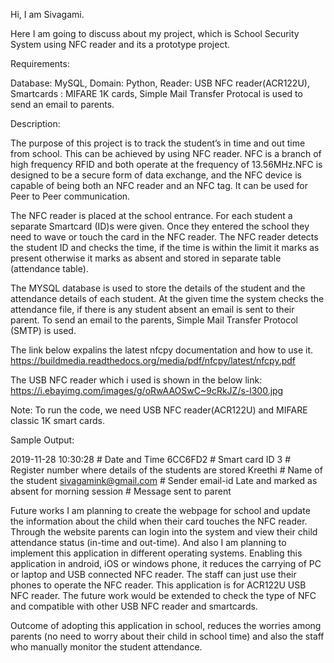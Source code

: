 Hi, 
I am Sivagami.

Here I am going to discuss about my project, which is School Security System using NFC reader and its a prototype project.

Requirements:

Database: MySQL,
Domain: Python,
Reader: USB NFC reader(ACR122U),
Smartcards : MIFARE 1K cards,
Simple Mail Transfer Protocal is used to send an email to parents.

Description:
 
The purpose of this project is to track the student’s in time and out time from school. This can be achieved by using NFC reader. 
NFC is a branch of high frequency RFID and both operate at the frequency of 13.56MHz.NFC is designed to be a secure form of data exchange,
and the NFC device is capable of being both an NFC reader and an NFC tag. It can be used for Peer to Peer communication.
 
The NFC reader is placed at the school entrance. For each student a separate Smartcard (ID)s were given. 
Once they entered the school they need to wave or touch the card in the NFC reader. The NFC reader detects the student ID and checks the 
time, if the time is within the limit it marks as present otherwise it marks as absent and stored in separate table (attendance table).

The MYSQL database is used to store the details of the student and the attendance details of each student. 
At the given time the system checks the attendance file, if there is any student absent an email is sent to their parent. To send an email
to the parents, Simple Mail Transfer Protocol (SMTP) is used. 

The link below expalins the latest nfcpy documentation and how to use it.   
https://buildmedia.readthedocs.org/media/pdf/nfcpy/latest/nfcpy.pdf

The USB NFC reader which i used is shown in the below link: 
https://i.ebayimg.com/images/g/oRwAAOSwC~9cRkJZ/s-l300.jpg

Note:
To run the code, we need USB NFC reader(ACR122U) and MIFARE classic 1K smart cards.

Sample Output:

2019-11-28 10:30:28        # Date and Time
6CC6FD2	                   #	Smart card ID
3			                       # Register number where details of the students are stored 
Kreethi		                  #	Name of the student
sivagamink@gmail.com       # Sender email-id
Late and marked as absent for morning session  # Message sent to parent

Future works
I am planning to create the webpage for school and update the information about the child when their card touches the NFC reader. Through the website parents can login into the system and view their child attendance status (in-time and out-time).
And also I am planning to implement this application in different operating systems. Enabling this application in android, iOS or windows phone, it reduces the carrying of PC or laptop and USB connected NFC reader. The staff can just use their phones to operate the NFC reader.
This application is for ACR122U USB NFC reader. The future work would be extended to check the type of NFC and compatible with other USB NFC reader and smartcards.

Outcome of adopting this application in school,  reduces the worries among parents (no need to worry about their child in school time) and also the staff who manually monitor the student attendance.

